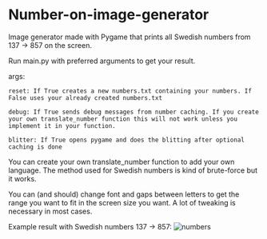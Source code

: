 # Number-on-image-generator
Image generator made with Pygame that prints all Swedish numbers from 137 -> 857 on the screen.

Run main.py with preferred arguments to get your result.
  
  args:
    
    reset: If True creates a new numbers.txt containing your numbers. If False uses your already created numbers.txt
    
    debug: If True sends debug messages from number caching. If you create your own translate_number function this will not work unless you implement it in your function.
    
    blitter: If True opens pygame and does the blitting after optional caching is done

You can create your own translate_number function to add your own language. The method used for Swedish numbers is kind of brute-force but it works.

You can (and should) change font and gaps between letters to get the range you want to fit in the screen size you want. A lot of tweaking is necessary in most cases.

Example result with Swedish numbers 137 -> 857:
![numbers](https://github.com/uuPink/Number-on-image-generator/assets/94691152/e33ae7f6-d3b3-41bf-a362-1b71d12d7a5d)
